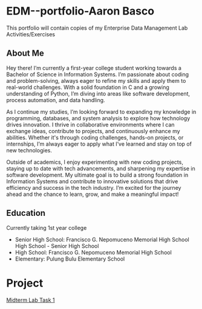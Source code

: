 # EDM--portfolio-Aaron Basco
This portfolio will contain copies of my Enterprise Data Management Lab Activities/Exercises

## About Me
Hey there! I’m currently a first-year college student working towards a Bachelor of Science in Information Systems. I’m passionate about coding and problem-solving, always eager to refine my skills and apply them to real-world challenges. With a solid foundation in C and a growing understanding of Python, I’m diving into areas like software development, process automation, and data handling.

As I continue my studies, I’m looking forward to expanding my knowledge in programming, databases, and system analysis to explore how technology drives innovation. I thrive in collaborative environments where I can exchange ideas, contribute to projects, and continuously enhance my abilities. Whether it's through coding challenges, hands-on projects, or internships, I’m always eager to apply what I’ve learned and stay on top of new technologies.

Outside of academics, I enjoy experimenting with new coding projects, staying up to date with tech advancements, and sharpening my expertise in software development. My ultimate goal is to build a strong foundation in Information Systems and contribute to innovative solutions that drive efficiency and success in the tech industry. I’m excited for the journey ahead and the chance to learn, grow, and make a meaningful impact!

## Education
 Currently taking 1st year college
- Senior High School: Francisco G. Nepomuceno Memorial High School High School - Senior High School
- High School: Francisco G. Nepomuceno Memorial High School
- Elementary: Pulung Bulu Elementary School

# Project
[Midterm Lab Task 1](Midterm%20lab%201)

